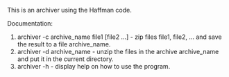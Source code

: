 This is an archiver using the Haffman code.

Documentation:
1) archiver -c archive_name file1 [file2 ...] - zip files file1, file2, ... and save the result to a file archive_name.
2) archiver -d archive_name - unzip the files in the archive archive_name and put it in the current directory.
3) archiver -h - display help on how to use the program.




